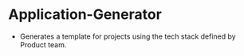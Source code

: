 # Application-Generator
- Generates a template for projects using the tech stack defined by Product team. 
